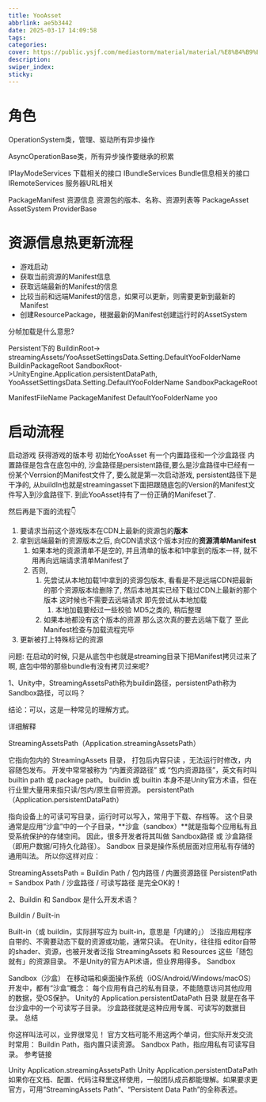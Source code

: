 ```yaml
---
title: YooAsset
abbrlink: ae5b3442
date: 2025-03-17 14:09:58
tags:
categories:
cover: https://public.ysjf.com/mediastorm/material/material/%E8%B4%B9%E5%B0%94%E7%8F%AD%E5%85%8B%E6%96%AF-11-%E8%BF%91%E6%99%AF-20250107.JPG
description:
swiper_index:
sticky:
---
```


# 角色
OperationSystem类，管理、驱动所有异步操作

AsyncOperationBase类，所有异步操作要继承的积累

IPlayModeServices 下载相关的接口
IBundleServices Bundle信息相关的接口
IRemoteServices 服务器URL相关


PackageManifest 资源信息 资源包的版本、名称、资源列表等
PackageAsset 
AssetSystem
ProviderBase

# 资源信息热更新流程

- 游戏启动
- 获取当前资源的Manifest信息
- 获取远端最新的Manifest的信息
- 比较当前和远端Manifest的信息，如果可以更新，则需要更新到最新的Manifest
- 创建ResourcePackage，根据最新的Manifest创建运行时的AssetSystem

分帧加载是什么意思?

Persistent下的
BuildinRoot-> streamingAssets/YooAssetSettingsData.Setting.DefaultYooFolderName
BuildinPackageRoot
SandboxRoot->UnityEngine.Application.persistentDataPath, YooAssetSettingsData.Setting.DefaultYooFolderName
SandboxPackageRoot

ManifestFileName PackageManifest
DefaultYooFolderName yoo


# 启动流程

启动游戏
获得游戏的版本号
初始化YooAsset
有一个内置路径和一个沙盒路径
内置路径是包含在底包中的, 沙盒路径是persistent路径,要么是沙盒路径中已经有一份某个Verrsion的Manifest文件了, 要么就是第一次启动游戏, persistent路径下是干净的, 从buildIn也就是streamingasset下面把跟随底包的Version的Manifest文件写入到沙盒路径下. 到此YooAsset持有了一份正确的Manifeset了.

然后再是下面的流程👇

1. 要请求当前这个游戏版本在CDN上最新的资源包的**版本**
2. 拿到远端最新的资源版本之后, 向CDN请求这个版本对应的**资源清单Manifest**
   1. 如果本地的资源清单不是空的, 并且清单的版本和1中拿到的版本一样, 就不用再向远端请求清单Manifest了
   2. 否则,
      1. 先尝试从本地加载1中拿到的资源包版本, 看看是不是远端CDN把最新的那个资源版本给删除了, 然后本地其实已经下载过CDN上最新的那个版本 这时候也不需要去远端请求 即先尝试从本地加载
         1. 本地加载要经过一些校验 MD5之类的, 稍后整理
      2. 如果本地都没有这个版本的资源 那么这次真的要去远端下载了 至此Manifest检查与加载流程完毕
3. 更新被打上特殊标记的资源

问题: 在启动的时候, 只是从底包中也就是streaming目录下把Manifest拷贝过来了啊, 底包中带的那些bundle有没有拷贝过来呢?

1、Unity中，StreamingAssetsPath称为buildin路径，persistentPath称为Sandbox路径，可以吗？

结论：可以，这是一种常见的理解方式。

详细解释

StreamingAssetsPath（Application.streamingAssetsPath）

它指向包内的 StreamingAssets 目录， 打包后内容只读 ，无法运行时修改，内容随包发布。
开发中常常被称为 “内置资源路径” 或 “包内资源路径”，英文有时叫 builtin path 或 package path。
buildin 或 builtin 本身不是Unity官方术语，但在行业里大量用来指只读/包内/原生自带资源。
persistentPath（Application.persistentDataPath）

指向设备上的可读可写目录，运行时可以写入，常用于下载、存档等。
这个目录通常是应用“沙盒”中的一个子目录，**沙盒（sandbox）**就是指每个应用私有且受系统保护的存储空间。
因此，很多开发者将其叫做 Sandbox路径 或 沙盒路径（即用户数据/可持久化路径）。
Sandbox 目录是操作系统层面对应用私有存储的通用叫法。
所以你这样对应：

StreamingAssetsPath = Buildin Path / 包内路径 / 内置资源路径
PersistentPath = Sandbox Path / 沙盒路径 / 可读写路径
是完全OK的！

2、Buildin 和 Sandbox 是什么开发术语？

Buildin / Built-in

Built-in（或 buildin，实际拼写应为 built-in，意思是「内建的」）
泛指应用程序自带的、不需要动态下载的资源或功能，通常只读。
在Unity，往往指 editor自带的shader、资源，也被开发者泛指 StreamingAssets 和 Resources 这些「随包就有」的资源目录。
不是Unity的官方API术语，但业界用得多。
Sandbox

Sandbox（沙盒）
在移动端和桌面操作系统（iOS/Android/Windows/macOS）开发中，都有“沙盒”概念：
每个应用有自己的私有目录，不能随意访问其他应用的数据，受OS保护。
Unity的 Application.persistentDataPath 目录 就是在各平台沙盒中的一个可读写子目录。
沙盒路径就是这种应用专属、可读写的数据目录。
总结

你这样叫法可以，业界很常见！
官方文档可能不用这两个单词，但实际开发交流时常用：
Buildin Path，指内置只读资源。
Sandbox Path，指应用私有可读写目录。
参考链接

Unity Application.streamingAssetsPath
Unity Application.persistentDataPath
如果你在文档、配置、代码注释里这样使用，一般团队成员都能理解。如果要求更官方，可用“StreamingAssets Path”、“Persistent Data Path”的全称表述。
